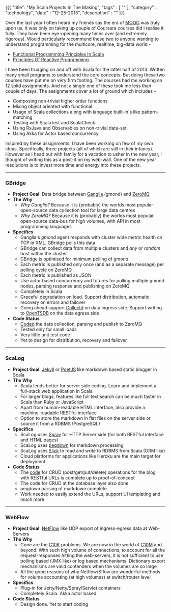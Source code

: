 {{{
    "title": "My Scala Projects In The Making",
    "tags" : [ "" ],
    "category" : "technology",
    "date" : "12-25-2013",
    "description" : ""
}}}

Over the last year I often heard my friends say the era of [MOOC](http://en.wikipedia.org/wiki/Massive_open_online_course) was truly upon us. It was only on taking up couple of Coursera courses did I realise it fully. They have been eye-opening many times over (and extremely rigorous). Would particularly recommend these two to anyone wanting to understand programming for the multicore, realtime, big-data world -

* [Functional Programming Principles In Scala](https://class.coursera.org/progfun-003)
*  [Principles Of Reactive Programming](https://class.coursera.org/reactive-001)

I have been trudging on and off with Scala for the latter half of 2013. Written many small programs to understand the core concepts. But doing these two courses have put me on very firm footing. The courses had me working on 12 solid assignments. And not a single one of these took me less than couple of days. The assignments cover a lot of ground which includes -

* Composing non-trivial higher order functions
* Mixing object oriented with functional
* Usage of Scala collections along with language built-in's like pattern-matching
* Testing with ScalaTest and ScalaCheck
* Using RxJava and Observables on non-trivial data-set
* Using Akka for Actor based concurrency

Inspired by these assignments, I have been working on few of my own ideas. Specifically, three projects (all of which are still in their infancy). However as I head out with family for a vacation to usher in the new year, I thought of writing this as a post-it on my web-wall. One of the new year resolutions is to invest more time and energy into these projects.

<hr>

### GBridge

* **Project Goal**: Data bridge between [Ganglia](http://ganglia.info/) (gmond) and [ZeroMQ](http://zeromq.org/)
* **The Why**
  * *Why Ganglia?* Because it is (probably) the worlds most popular open-source data collection tool for large data centres
  * *Why ZeroMQ?* Because it is (probably) the worlds most popular open-source data-bus for high volumes, with API in most programming languages
* **Specifics**
  * Ganglia's *gmond* agent responds with cluster wide metric health on TCP in XML. GBridge polls this data
  * GBridge can collect data from multiple clusters and *any* or *random* host within the cluster
  * GBridge is optimised for minimum polling of *gmond*
  * Each metric is published only once (and as a separate message) per polling cycle on ZeroMQ
  * Each metric is published as JSON
  * Use actor based concurrency and futures for polling multiple gmond nodes, parsing response and publishing on ZeroMQ
  * Completely in Scala
  * Graceful degradation on load. Support distribution, automatic recovery on errors and failover
  * Going ahead support [Collectd](http://collectd.org/) on data ingress side. Support writing to [OpenTSDB](http://opentsdb.net/) on the data egress side
* **Code Status**
  * [Coded](https://github.com/bharath12345/gBridge) the data collection, parsing and publish to ZeroMQ
  * Tested only for small loads
  * Very little unit test code
  * Yet to design for distribution, recovery and failover
  
<hr>

### ScaLog
* **Project Goal**: [Jekyll](http://jekyllrb.com/) or [PoetJS](http://jsantell.github.io/poet/) like markdown based static blogger in Scala
* **The Why**
  * Scala lends better for server side coding. Learn and implement a full-stack web application in Scala
  * For larger blogs, features like full text search can be much faster in Scala than Ruby or JavaScript
  * Apart from human-readable HTML interface, also provide a machine-readable   RESTful interface
  * Option to store the markdown in flat files on the server side or source it from a RDBMS (PostgreSQL)
* **Specifics**
  * ScaLog uses [Spray](http://spray.io/) for HTTP Server side (for both RESTful interface and HTML pages)
  * ScaLog uses [pegdown](https://github.com/sirthias/pegdown) for markdown processing 
  * ScaLog uses [Slick](http://slick.typesafe.com/) to read and write to RDBMS from Scala (ORM like)
  * Cloud platforms for applications like Heroku are the main target for deployment 
* **Code Status**
  * The [code](https://github.com/bharath12345/myspray) for CRUD (post/get/put/delete) operations for the blog with RESTful URLs is complete up to proof-of-concept
  * The code for CRUD at the database layer also done
  * pegdown parsing of markdown complete
  * Work needed to easily extend the URLs, support UI templating and much more

<hr>

### WebFlow
* **Project Goal**: [NetFlow](http://en.wikipedia.org/wiki/NetFlow) like UDP export of ingress-egress data at Web-Servers 
* **The Why**
  * Gone are the [C10K](http://www.kegel.com/c10k.html) problems. We are now in the world of [C10M](http://c10m.robertgraham.com/p/manifesto.html) and beyond. With such high volume of connections, to account for all the request-responses hitting the web-servers, it is not sufficient to use polling based (JMX like) or log based mechanisms. Dictionary export mechanisms are valid contenders when the volumes are so large
  * All the good reasons of why Netflow/Sflow are wonderful methods for volume accounting (at high volumes) at switch/router level 
* **Specifics**
  * Plug-in for Jetty/Netty/Spray/Servlet containers
  * Completely Scala. Akka actor based
* **Code Status**
  * Design done. Yet to start coding